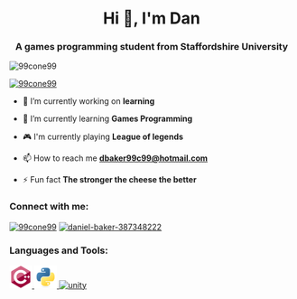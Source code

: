 <h1 align="center">Hi 👋, I'm Dan</h1>
<h3 align="center">A games programming student from Staffordshire University</h3>

<p align="left"> <img src="https://komarev.com/ghpvc/?username=99cone99&label=Profile%20views&color=0e75b6&style=flat" alt="99cone99" /> </p>

<p align="left"> <a href="https://twitter.com/99cone99" target="blank"><img src="https://img.shields.io/twitter/follow/99cone99?logo=twitter&style=for-the-badge" alt="99cone99" /></a> </p>

- 🔭 I’m currently working on **learning**

- 🌱 I’m currently learning **Games Programming**

- 🎮 I'm currently playing **League of legends**

- 📫 How to reach me **dbaker99c99@hotmail.com**

- ⚡ Fun fact **The stronger the cheese the better**

<h3 align="left">Connect with me:</h3>
<p align="left">
<a href="https://twitter.com/99cone99" target="blank"><img align="center" src="https://raw.githubusercontent.com/rahuldkjain/github-profile-readme-generator/master/src/images/icons/Social/twitter.svg" alt="99cone99" height="30" width="40" /></a>
<a href="https://linkedin.com/in/daniel-baker-387348222" target="blank"><img align="center" src="https://raw.githubusercontent.com/rahuldkjain/github-profile-readme-generator/master/src/images/icons/Social/linked-in-alt.svg" alt="daniel-baker-387348222" height="30" width="40" /></a>
</p>

<h3 align="left">Languages and Tools:</h3>
<p align="left"> <a href="https://www.w3schools.com/cpp/" target="_blank"> <img src="https://raw.githubusercontent.com/devicons/devicon/master/icons/cplusplus/cplusplus-original.svg" alt="cplusplus" width="40" height="40"/> </a> <a href="https://www.python.org" target="_blank"> <img src="https://raw.githubusercontent.com/devicons/devicon/master/icons/python/python-original.svg" alt="python" width="40" height="40"/> </a> <a href="https://unity.com/" target="_blank"> <img src="https://www.vectorlogo.zone/logos/unity3d/unity3d-icon.svg" alt="unity" width="40" height="40"/> </a> </p>
